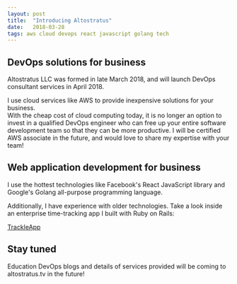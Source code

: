 ```yaml
---
layout: post
title:  "Introducing Altostratus"
date:   2018-03-28 
tags: aws cloud devops react javascript golang tech 
---
```

## DevOps solutions for business  
Altostratus LLC was formed in late March 2018, and will launch DevOps consultant services in April 2018.  

I use cloud services like AWS to provide inexpensive solutions for your business.  
With the cheap cost of cloud computing today, it is no longer an option
to invest in a qualified DevOps engineer who can free up your entire software development team
so that they can be more productive.
I will be certified AWS associate in the future, and would love to share my expertise with your team!

## Web application development for business  
I use the hottest technologies like Facebook's React JavaScript library and Google's Golang all-purpose programming language.  

Additionally, I have experience with older technologies. 
Take a look inside an enterprise time-tracking app I built with Ruby on Rails:

[TrackleApp](http://www.trackleapp.com)

## Stay tuned 
Education DevOps blogs and details of services provided will be coming
to altostratus.tv in the future!
